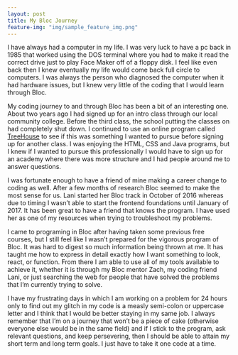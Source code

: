 ```yaml
---
layout: post
title: My Bloc Journey
feature-img: "img/sample_feature_img.png"
---
```

I have always had a computer in my life.  I was very luck to have a pc back in 1985 that worked using the DOS terminal where you had to make it read the correct drive just to play Face Maker off of a floppy disk.  I feel like even back then I knew eventually my life would come back full circle to computers.  I was always the person who diagnosed the computer when it had hardware issues, but I knew very little of the coding that I would learn through Bloc.

My coding journey to and through Bloc has been a bit of an interesting one.  About two years ago I had signed up for an intro class through our local community college.  Before the third class, the school putting the classes on had completely shut down.  I continued to use an online program called [TreeHouse](https://teamtreehouse.com/) to see if this was something I wanted to pursue before signing up for another class.  I was enjoying the HTML, CSS and Java programs, but I knew if I wanted to pursue this professionally I would have to sign up for an academy where there was more structure and I had people around me to answer questions.

I was fortunate enough to have a friend of mine making a career change to coding as well.  After a few months of research Bloc seemed to make the most sense for us.  Lani started her Bloc track in October of 2016 whereas due to timing I wasn’t able to start the frontend foundations until January of 2017.  It has been great to have a friend that knows the program.  I have used her as one of my resources when trying to troubleshoot my problems.

I came to programing in Bloc after having taken some previous free courses, but I still feel like I wasn’t prepared for the vigorous program of Bloc.  It was hard to digest so much information being thrown at me.  It has taught me how to express in detail exactly how I want something to look, react, or function.  From there I am able to use all of my tools available to achieve it, whether it is through my Bloc mentor Zach, my coding friend Lani, or just searching the web for people that have solved the problems that I’m currently trying to solve.

I have my frustrating days in which I am working on a problem for 24 hours only to find out my glitch in my code is a measly semi-colon or uppercase letter and I think that I would be better staying in my same job.  I always remember that I’m on a journey that won’t be a piece of cake (otherwise everyone else would be in the same field) and if I stick to the program, ask relevant questions, and keep persevering, then I should be able to attain my short term and long term goals.  I just have to take it one code at a time.   
